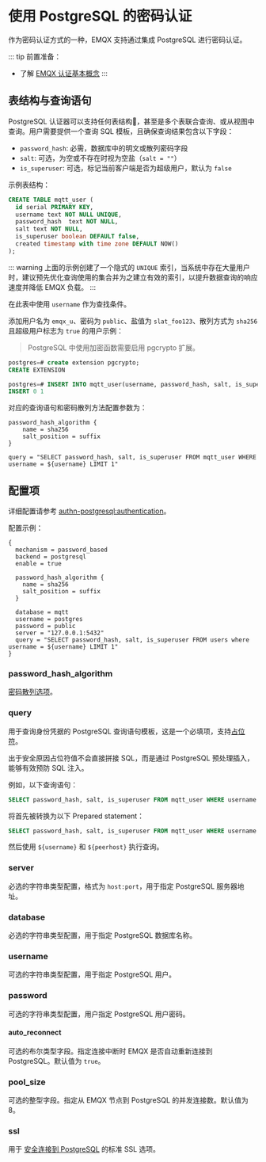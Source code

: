 # 使用 PostgreSQL 的密码认证

作为密码认证方式的一种，EMQX 支持通过集成 PostgreSQL 进行密码认证。

::: tip
前置准备：

- 了解 [EMQX 认证基本概念](../authn/authn.md)
:::

## 表结构与查询语句

PostgreSQL 认证器可以支持任何表结构，甚至是多个表联合查询、或从视图中查询。用户需要提供一个查询 SQL 模板，且确保查询结果包含以下字段：

- `password_hash`: 必需，数据库中的明文或散列密码字段
- `salt`: 可选，为空或不存在时视为空盐（`salt = ""`）
- `is_superuser`: 可选，标记当前客户端是否为超级用户，默认为 `false`

示例表结构：

```sql
CREATE TABLE mqtt_user (
  id serial PRIMARY KEY,
  username text NOT NULL UNIQUE,
  password_hash  text NOT NULL,
  salt text NOT NULL,
  is_superuser boolean DEFAULT false,
  created timestamp with time zone DEFAULT NOW()
);
```

::: warning
上面的示例创建了一个隐式的 `UNIQUE` 索引，当系统中存在大量用户时，建议预先优化查询使用的集合并为之建立有效的索引，以提升数据查询的响应速度并降低 EMQX 负载。
:::

在此表中使用 `username` 作为查找条件。

添加用户名为 `emqx_u`、密码为 `public`、盐值为 `slat_foo123`、散列方式为 `sha256` 且超级用户标志为 `true` 的用户示例：

> PostgreSQL 中使用加密函数需要启用 pgcrypto 扩展。

```sql
postgres=# create extension pgcrypto;
CREATE EXTENSION

postgres=# INSERT INTO mqtt_user(username, password_hash, salt, is_superuser) VALUES ('emqx_u', encode(digest('public' || 'slat_foo123', 'sha256'), 'hex'), 'slat_foo123', true);
INSERT 0 1
```

对应的查询语句和密码散列方法配置参数为：

```hocon
password_hash_algorithm {
    name = sha256
    salt_position = suffix
}

query = "SELECT password_hash, salt, is_superuser FROM mqtt_user WHERE username = ${username} LIMIT 1"
```

## 配置项

详细配置请参考 [authn-postgresql:authentication](../../admin/cfg.md#authn-postgresql:authentication)。

配置示例：

```hocon
{
  mechanism = password_based
  backend = postgresql
  enable = true

  password_hash_algorithm {
    name = sha256
    salt_position = suffix
  }

  database = mqtt
  username = postgres
  password = public
  server = "127.0.0.1:5432"
  query = "SELECT password_hash, salt, is_superuser FROM users where username = ${username} LIMIT 1"
}
```

### password_hash_algorithm

[密码散列选项](./authn.md#密码散列)。

### query

用于查询身份凭据的 PostgreSQL 查询语句模板，这是一个必填项，支持[占位符](./authn.md#认证占位符)。

出于安全原因占位符值不会直接拼接 SQL，而是通过 PostgreSQL 预处理插入，能够有效预防 SQL 注入。

例如，以下查询语句：

```sql
SELECT password_hash, salt, is_superuser FROM mqtt_user WHERE username = ${username} AND peerhost = ${peerhost} LIMIT 1
```

将首先被转换为以下 Prepared statement：

```sql
SELECT password_hash, salt, is_superuser FROM mqtt_user WHERE username = $1 AND peerhost = $2 LIMIT 1
```

然后使用 `${username}` 和 `${peerhost}` 执行查询。

### server

必选的字符串类型配置，格式为 `host:port`，用于指定 PostgreSQL 服务器地址。

### database

必选的字符串类型配置，用于指定 PostgreSQL 数据库名称。

### username

可选的字符串类型配置，用于指定 PostgreSQL 用户。

### password

可选的字符串类型配置，用户指定 PostgreSQL 用户密码。

#### auto_reconnect

可选的布尔类型字段。指定连接中断时 EMQX 是否自动重新连接到 PostgreSQL。默认值为 `true`。

### pool_size

可选的整型字段。指定从 EMQX 节点到 PostgreSQL 的并发连接数。默认值为 8。

### ssl

用于 [安全连接到 PostgreSQL](https://www.postgresql.org/docs/current/ssl-tcp.html) 的标准 SSL 选项。
